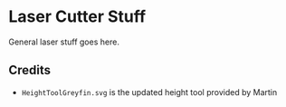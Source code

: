 Laser Cutter Stuff
==================

General laser stuff goes here.

Credits
-------

*  ```HeightToolGreyfin.svg``` is the updated height tool provided by Martin
